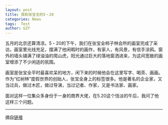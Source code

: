 ```yaml
---
layout: post
title: 我和张宝全的5・20
categories: News
tags:  Test
author: GZY
---
```


五月的北京还算清凉。5・20的下午，我们在张宝全柿子林会所的画室完成了采访。画室里光线充足，摆满了他闲暇时的画作，有家人，有风景，有信手涂鸦。窗外的墙头铺满了绿油油的爬山虎，阳光通过巨大的落地窗洒进来，为这间宽敞的画室增添了不少闲适的氛围。

画室是张宝全平时最喜欢呆的地方，闲下来的时候他会在这里写字、喝茶、画画。作为“红树林”度假世界的创始人，张宝全身上的标签很多。他是著名的企业家，又当过兵，做过木匠，做过导演，当过记者、作家，又是书法家、画家。



面对这样一位集众多身份于一身的商界大佬，在5.20这个恬淡的午后，我问了他这样三个问题。

*****

摘自[链接](http://house.qq.com/cross/20170607/u706OR7t.html)